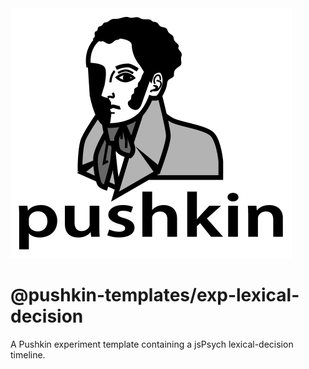 <img src="https://raw.githubusercontent.com/pushkin-consortium/pushkin/main/docs/img/pushkin_bw_w_text.png" height="400" width="450" alt="pushkin logo">

# @pushkin-templates/exp-lexical-decision

A Pushkin experiment template containing a jsPsych lexical-decision timeline.
